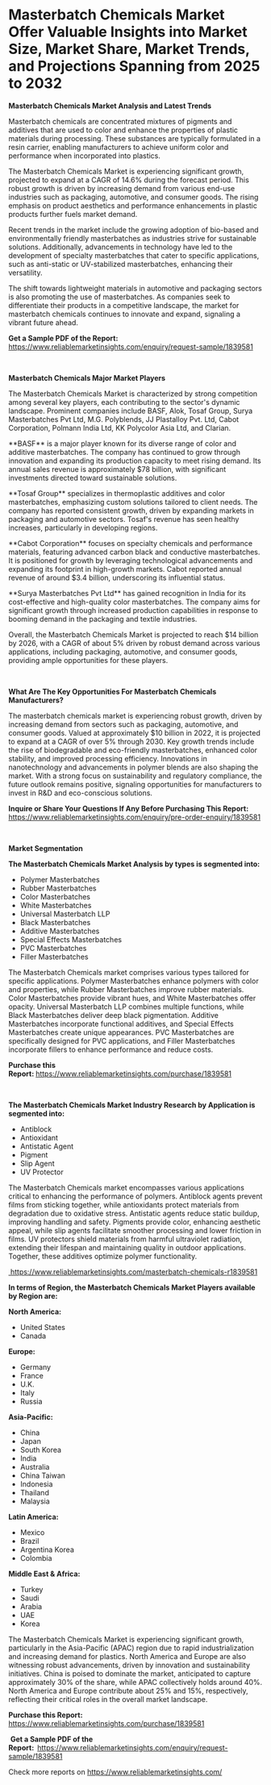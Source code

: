 <p><h1>Masterbatch Chemicals Market Offer Valuable Insights into Market Size, Market Share, Market Trends, and Projections Spanning from 2025 to 2032</h1></p><p><strong>Masterbatch Chemicals Market Analysis and Latest Trends</strong></p>
<p><p>Masterbatch chemicals are concentrated mixtures of pigments and additives that are used to color and enhance the properties of plastic materials during processing. These substances are typically formulated in a resin carrier, enabling manufacturers to achieve uniform color and performance when incorporated into plastics.</p><p>The Masterbatch Chemicals Market is experiencing significant growth, projected to expand at a CAGR of 14.6% during the forecast period. This robust growth is driven by increasing demand from various end-use industries such as packaging, automotive, and consumer goods. The rising emphasis on product aesthetics and performance enhancements in plastic products further fuels market demand.</p><p>Recent trends in the market include the growing adoption of bio-based and environmentally friendly masterbatches as industries strive for sustainable solutions. Additionally, advancements in technology have led to the development of specialty masterbatches that cater to specific applications, such as anti-static or UV-stabilized masterbatches, enhancing their versatility.</p><p>The shift towards lightweight materials in automotive and packaging sectors is also promoting the use of masterbatches. As companies seek to differentiate their products in a competitive landscape, the market for masterbatch chemicals continues to innovate and expand, signaling a vibrant future ahead.</p></p>
<p><strong>Get a Sample PDF of the Report:&nbsp;</strong> <a href="https://www.reliablemarketinsights.com/enquiry/request-sample/1839581?utm_campaign=3571&utm_medium=2&utm_source=Github&utm_content=ia&utm_term=03042025&utm_id=masterbatch-chemicals">https://www.reliablemarketinsights.com/enquiry/request-sample/1839581</a></p>
<p>&nbsp;</p>
<p><strong>Masterbatch Chemicals Major Market Players</strong></p>
<p><p>The Masterbatch Chemicals Market is characterized by strong competition among several key players, each contributing to the sector's dynamic landscape. Prominent companies include BASF, Alok, Tosaf Group, Surya Masterbatches Pvt Ltd, M.G. Polyblends, JJ Plastalloy Pvt. Ltd, Cabot Corporation, Polmann India Ltd, KK Polycolor Asia Ltd, and Clarian.</p><p>**BASF** is a major player known for its diverse range of color and additive masterbatches. The company has continued to grow through innovation and expanding its production capacity to meet rising demand. Its annual sales revenue is approximately $78 billion, with significant investments directed toward sustainable solutions.</p><p>**Tosaf Group** specializes in thermoplastic additives and color masterbatches, emphasizing custom solutions tailored to client needs. The company has reported consistent growth, driven by expanding markets in packaging and automotive sectors. Tosaf's revenue has seen healthy increases, particularly in developing regions.</p><p>**Cabot Corporation** focuses on specialty chemicals and performance materials, featuring advanced carbon black and conductive masterbatches. It is positioned for growth by leveraging technological advancements and expanding its footprint in high-growth markets. Cabot reported annual revenue of around $3.4 billion, underscoring its influential status.</p><p>**Surya Masterbatches Pvt Ltd** has gained recognition in India for its cost-effective and high-quality color masterbatches. The company aims for significant growth through increased production capabilities in response to booming demand in the packaging and textile industries.</p><p>Overall, the Masterbatch Chemicals Market is projected to reach $14 billion by 2026, with a CAGR of about 5% driven by robust demand across various applications, including packaging, automotive, and consumer goods, providing ample opportunities for these players.</p></p>
<p>&nbsp;</p>
<p><strong>What Are The Key Opportunities For Masterbatch Chemicals Manufacturers?</strong></p>
<p><p>The masterbatch chemicals market is experiencing robust growth, driven by increasing demand from sectors such as packaging, automotive, and consumer goods. Valued at approximately $10 billion in 2022, it is projected to expand at a CAGR of over 5% through 2030. Key growth trends include the rise of biodegradable and eco-friendly masterbatches, enhanced color stability, and improved processing efficiency. Innovations in nanotechnology and advancements in polymer blends are also shaping the market. With a strong focus on sustainability and regulatory compliance, the future outlook remains positive, signaling opportunities for manufacturers to invest in R&D and eco-conscious solutions.</p></p>
<p><strong>Inquire or Share Your Questions If Any Before Purchasing This Report:</strong> <a href="https://www.reliablemarketinsights.com/enquiry/pre-order-enquiry/1839581?utm_campaign=3571&utm_medium=2&utm_source=Github&utm_content=ia&utm_term=03042025&utm_id=masterbatch-chemicals">https://www.reliablemarketinsights.com/enquiry/pre-order-enquiry/1839581</a></p>
<p>&nbsp;</p>
<p><strong>Market Segmentation</strong></p>
<p><strong>The Masterbatch Chemicals Market Analysis by types is segmented into:</strong></p>
<p><ul><li>Polymer Masterbatches</li><li>Rubber Masterbatches</li><li>Color Masterbatches</li><li>White Masterbatches</li><li>Universal Masterbatch LLP</li><li>Black Masterbatches</li><li>Additive Masterbatches</li><li>Special Effects Masterbatches</li><li>PVC Masterbatches</li><li>Filler Masterbatches</li></ul></p>
<p><p>The Masterbatch Chemicals market comprises various types tailored for specific applications. Polymer Masterbatches enhance polymers with color and properties, while Rubber Masterbatches improve rubber materials. Color Masterbatches provide vibrant hues, and White Masterbatches offer opacity. Universal Masterbatch LLP combines multiple functions, while Black Masterbatches deliver deep black pigmentation. Additive Masterbatches incorporate functional additives, and Special Effects Masterbatches create unique appearances. PVC Masterbatches are specifically designed for PVC applications, and Filler Masterbatches incorporate fillers to enhance performance and reduce costs.</p></p>
<p><strong>Purchase this Report:&nbsp;</strong><a href="https://www.reliablemarketinsights.com/purchase/1839581?utm_campaign=3571&utm_medium=2&utm_source=Github&utm_content=ia&utm_term=03042025&utm_id=masterbatch-chemicals">https://www.reliablemarketinsights.com/purchase/1839581</a></p>
<p>&nbsp;</p>
<p><strong>The Masterbatch Chemicals Market Industry Research by Application is segmented into:</strong></p>
<p><ul><li>Antiblock</li><li>Antioxidant</li><li>Antistatic Agent</li><li>Pigment</li><li>Slip Agent</li><li>UV Protector</li></ul></p>
<p><p>The Masterbatch Chemicals market encompasses various applications critical to enhancing the performance of polymers. Antiblock agents prevent films from sticking together, while antioxidants protect materials from degradation due to oxidative stress. Antistatic agents reduce static buildup, improving handling and safety. Pigments provide color, enhancing aesthetic appeal, while slip agents facilitate smoother processing and lower friction in films. UV protectors shield materials from harmful ultraviolet radiation, extending their lifespan and maintaining quality in outdoor applications. Together, these additives optimize polymer functionality.</p></p>
<p><a href="https://www.reliablemarketinsights.com/masterbatch-chemicals-r1839581?utm_campaign=3571&utm_medium=2&utm_source=Github&utm_content=ia&utm_term=03042025&utm_id=masterbatch-chemicals">&nbsp;https://www.reliablemarketinsights.com/masterbatch-chemicals-r1839581</a></p>
<p><strong>In terms of Region, the Masterbatch Chemicals Market Players available by Region are:</strong></p>
<p>
    <p> <strong> North America: </strong>
        <ul>
            <li>United States</li>
            <li>Canada</li>
        </ul>
        </p> 
    <p> <strong> Europe: </strong>
        <ul>
            <li>Germany</li>
            <li>France</li>
            <li>U.K.</li>
            <li>Italy</li>
            <li>Russia</li>
        </ul>
        </p> 
    <p> <strong> Asia-Pacific: </strong>
        <ul>
            <li>China</li>
            <li>Japan</li>
            <li>South Korea</li>
            <li>India</li>
            <li>Australia</li>
            <li>China Taiwan</li>
            <li>Indonesia</li>
            <li>Thailand</li>
            <li>Malaysia</li>
        </ul>
        </p> 
    <p> <strong> Latin America: </strong>
        <ul>
            <li>Mexico</li>
            <li>Brazil</li>
            <li>Argentina Korea</li>
            <li>Colombia</li>
        </ul>
        </p> 
    <p> <strong> Middle East & Africa: </strong>
        <ul>
            <li>Turkey</li>
            <li>Saudi</li>
            <li>Arabia</li>
            <li>UAE</li>
            <li>Korea</li>
        </ul>
    </p>
    </p>
<p><p>The Masterbatch Chemicals Market is experiencing significant growth, particularly in the Asia-Pacific (APAC) region due to rapid industrialization and increasing demand for plastics. North America and Europe are also witnessing robust advancements, driven by innovation and sustainability initiatives. China is poised to dominate the market, anticipated to capture approximately 30% of the share, while APAC collectively holds around 40%. North America and Europe contribute about 25% and 15%, respectively, reflecting their critical roles in the overall market landscape.</p></p>
<p><strong>Purchase this Report: </strong><a href="https://www.reliablemarketinsights.com/purchase/1839581?utm_campaign=3571&utm_medium=2&utm_source=Github&utm_content=ia&utm_term=03042025&utm_id=masterbatch-chemicals">https://www.reliablemarketinsights.com/purchase/1839581</a></p>
<p>&nbsp;<strong>Get a Sample PDF of the Report:&nbsp;&nbsp;</strong><a href="https://www.reliablemarketinsights.com/enquiry/request-sample/1839581?utm_campaign=3571&utm_medium=2&utm_source=Github&utm_content=ia&utm_term=03042025&utm_id=masterbatch-chemicals">https://www.reliablemarketinsights.com/enquiry/request-sample/1839581</a></p>
<p><strong></strong></p>
<p>Check more reports on <a href="https://www.reliablemarketinsights.com/?utm_campaign=3571&utm_medium=2&utm_source=Github&utm_content=ia&utm_term=03042025&utm_id=masterbatch-chemicals">https://www.reliablemarketinsights.com/</a></p>